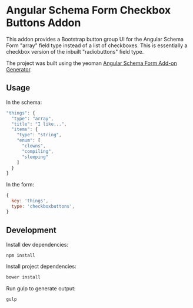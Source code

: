 Angular Schema Form Checkbox Buttons Addon
==========================================

This addon provides a Bootstrap button group UI for the Angular Schema Form "array" field type instead of a list of checkboxes. This is essentially a checkbox version of the inbuilt "radiobuttons" field type.

The project was built using the yeoman [Angular Schema Form Add-on Generator](https://github.com/json-schema-form/generator-angular-schema-form-add-on).

Usage
-----

In the schema:
```javascript
"things": {
  "type": "array",
  "title": "I like...",
  "items": {
    "type": "string",
    "enum": [
      "clowns",
      "compiling",
      "sleeping"
    ]
  }
}
```

In the form:
```javascript
{
  key: 'things',
  type: 'checkboxbuttons',
}
```

Development
-----------
Install dev dependencies:
```bash
npm install
```

Install project dependencies:
```bash
bower install
```

Run gulp to generate output:
```bash
gulp
```